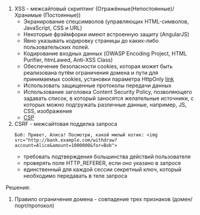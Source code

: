 1. XSS - межсайтовый скриптинг (Отражённые(Непостоянные)/Хранимые (Постоянные))
    - Экранирование спецсимволов (управляющих HTML-символов, JavaScript, CSS и URL)
    - Некоторые фрэймфорки имеют встроенную защиту (AngularJS)
    - Явно указывать кодировку страницы до каких-либо пользовательских полей.
    - Кодирование входных данных (OWASP Encoding Project, HTML Purifier, htmLawed, Anti-XSS Class)
    - Обеспечение безопасности cookies, которая может быть реализована путём ограничения домена и пути для принимаемых cookies, установки параметра HttpOnly [link](https://developer.mozilla.org/ru/docs/Web/HTTP/%D0%9A%D1%83%D0%BA%D0%B8)
    - Использовать защищенные протоколы передачи данных
    - Использование заголовка Content Security Policy, позволяющего задавать список, в который заносятся желательные источники, с которых можно подгружать различные данные, например, JS, CSS, изображения
    - [CSP](https://developer.mozilla.org/ru/docs/Web/HTTP/CSP)
2. CSRF - межсайтовая подделка запроса
    ```
    Боб: Привет, Алиса! Посмотри, какой милый котик: <img src="http://bank.example.com/withdraw?account=Alice&amount=1000000&for=Bob">
    ```
    - требовать подтверждения большинства действий пользователя
    - проверять поле HTTP_REFERER, если оно указано в запросе
    - единственный для каждой сессии секретный ключ, который необходимо передавать в теле запроса

Решения:
1. Правило ограничения домена - совпадение трех признаков (домен/порт/протокол)
